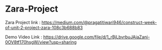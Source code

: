 # Zara-Project
Zara Project link :
https://medium.com/@pragatitiwari946/construct-week-of-unit-2-project-zara-108c3b688b83


 Demo Video Link :
https://drive.google.com/file/d/1_rBjLbvrbuJAiaZani-0OV8tf170hsgW/view?usp=sharing
